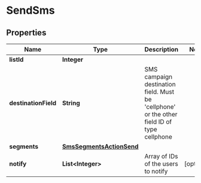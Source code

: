 

# SendSms


## Properties

| Name | Type | Description | Notes |
|------------ | ------------- | ------------- | -------------|
|**listId** | **Integer** |  |  |
|**destinationField** | **String** | SMS campaign destination field. Must be &#39;cellphone&#39; or the other field ID of type                                 cellphone |  |
|**segments** | [**SmsSegmentsActionSend**](SmsSegmentsActionSend.md) |  |  |
|**notify** | **List&lt;Integer&gt;** | Array of IDs of the users to notify |  [optional] |



